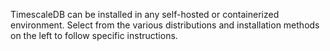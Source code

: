 TimescaleDB can be installed in any self-hosted or containerized environment. 
Select from the various distributions and installation methods on the left
to follow specific instructions.